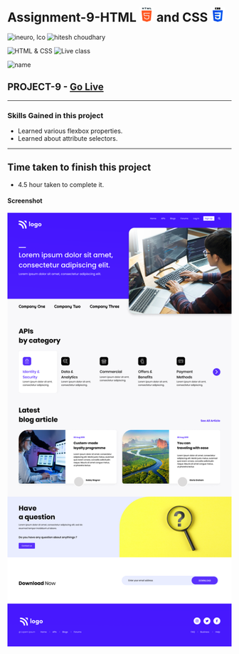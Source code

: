 # Assignment-9-HTML ![](./images/html-5.png) and CSS ![](./images/css-3.png)

![ineuro, lco](https://img.shields.io/badge/iNeuron-LCO-green)
![hitesh choudhary](https://img.shields.io/badge/Hitesh--Choudhary-Full--stack--JS--bootcamp-red)

![HTML & CSS](https://img.shields.io/badge/HTML-CSS-orange)
![Live class](https://img.shields.io/badge/LIVE--CLASS-PROJECT--9-lightgrey)

![name](https://img.shields.io/badge/Sourabh--Udasi-College--Drop--Out-lightgrey)

## PROJECT-9 - [Go Live ](https://full-stack-js-proj-9.netlify.app/)

---

### Skills Gained in this project

- Learned various flexbox properties.
- Learned about attribute selectors.

---

## Time taken to finish this project

- 4.5 hour taken to complete it.

#### Screenshot

![Desktop](./screen-shots/project-9.png.png)
